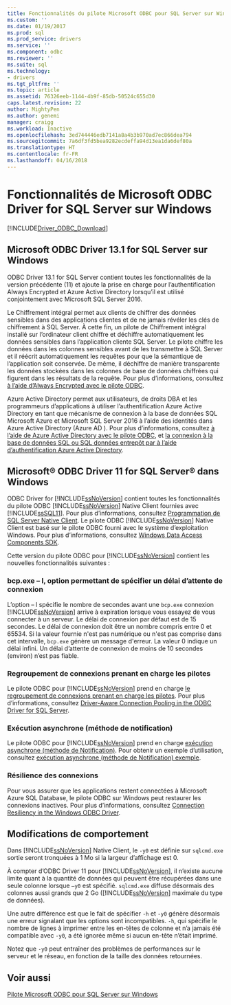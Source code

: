 ```yaml
---
title: Fonctionnalités du pilote Microsoft ODBC pour SQL Server sur Windows | Documents Microsoft
ms.custom: ''
ms.date: 01/19/2017
ms.prod: sql
ms.prod_service: drivers
ms.service: ''
ms.component: odbc
ms.reviewer: ''
ms.suite: sql
ms.technology:
- drivers
ms.tgt_pltfrm: ''
ms.topic: article
ms.assetid: 76326eeb-1144-4b9f-85db-50524c655d30
caps.latest.revision: 22
author: MightyPen
ms.author: genemi
manager: craigg
ms.workload: Inactive
ms.openlocfilehash: 3ed744446edb7141a8a4b3b970ad7ec866dea794
ms.sourcegitcommit: 7a6df3fd5bea9282ecdeffa94d13ea1da6def80a
ms.translationtype: HT
ms.contentlocale: fr-FR
ms.lasthandoff: 04/16/2018
---
```

# <a name="features-of-the-microsoft-odbc-driver-for-sql-server-on-windows"></a>Fonctionnalités de Microsoft ODBC Driver for SQL Server sur Windows
[!INCLUDE[Driver_ODBC_Download](../../../includes/driver_odbc_download.md)]

    
## <a name="microsoft-odbc-driver-131-for-sql-server-on-windows"></a>Microsoft ODBC Driver 13.1 for SQL Server sur Windows

ODBC Driver 13.1 for SQL Server contient toutes les fonctionnalités de la version précédente (11) et ajoute la prise en charge pour l’authentification Always Encrypted et Azure Active Directory lorsqu’il est utilisé conjointement avec Microsoft SQL Server 2016.  
  
Le Chiffrement intégral permet aux clients de chiffrer des données sensibles dans des applications clientes et de ne jamais révéler les clés de chiffrement à SQL Server. À cette fin, un pilote de Chiffrement intégral installé sur l’ordinateur client chiffre et déchiffre automatiquement les données sensibles dans l’application cliente SQL Server. Le pilote chiffre les données dans les colonnes sensibles avant de les transmettre à SQL Server et il réécrit automatiquement les requêtes pour que la sémantique de l’application soit conservée. De même, il déchiffre de manière transparente les données stockées dans les colonnes de base de données chiffrées qui figurent dans les résultats de la requête. Pour plus d’informations, consultez [à l’aide d’Always Encrypted avec le pilote ODBC](../../../connect/odbc/using-always-encrypted-with-the-odbc-driver.md).
 
Azure Active Directory permet aux utilisateurs, de droits DBA et les programmeurs d’applications à utiliser l’authentification Azure Active Directory en tant que mécanisme de connexion à la base de données SQL Microsoft Azure et Microsoft SQL Server 2016 à l’aide des identités dans Azure Active Directory (Azure AD ). Pour plus d’informations, consultez [à l’aide de Azure Active Directory avec le pilote ODBC](../../../connect/odbc/using-azure-active-directory.md), et [la connexion à la base de données SQL ou SQL données entrepôt par à l’aide d’authentification Azure Active Directory](https://azure.microsoft.com/en-us/documentation/articles/sql-database-aad-authentication/).   
  
## <a name="microsoft-odbc-driver-11-for-sql-server-on-windows"></a>Microsoft® ODBC Driver 11 for SQL Server® dans Windows  

ODBC Driver for [!INCLUDE[ssNoVersion](../../../includes/ssnoversion_md.md)] contient toutes les fonctionnalités du pilote ODBC [!INCLUDE[ssNoVersion](../../../includes/ssnoversion_md.md)] Native Client fournies avec [!INCLUDE[ssSQL11](../../../includes/sssql11_md.md)]. Pour plus d’informations, consultez [Programmation de SQL Server Native Client](http://msdn.microsoft.com/library/ms130892.aspx). Le pilote ODBC [!INCLUDE[ssNoVersion](../../../includes/ssnoversion_md.md)] Native Client est basé sur le pilote ODBC fourni avec le système d’exploitation Windows. Pour plus d’informations, consultez [Windows Data Access Components SDK](http://msdn.microsoft.com/library/aa968814(VS.85).aspx).  
  
Cette version du pilote ODBC pour [!INCLUDE[ssNoVersion](../../../includes/ssnoversion_md.md)] contient les nouvelles fonctionnalités suivantes :  
  
### <a name="bcpexe-l-option-for-specifying-a-login-timeout"></a>bcp.exe – l, option permettant de spécifier un délai d’attente de connexion
 
L’option – l spécifie le nombre de secondes avant une `bcp.exe` connexion [!INCLUDE[ssNoVersion](../../../includes/ssnoversion_md.md)] arrive à expiration lorsque vous essayez de vous connecter à un serveur. Le délai de connexion par défaut est de 15 secondes. Le délai de connexion doit être un nombre compris entre 0 et 65534. Si la valeur fournie n'est pas numérique ou n'est pas comprise dans cet intervalle, `bcp.exe` génère un message d'erreur. La valeur 0 indique un délai infini. Un délai d’attente de connexion de moins de 10 secondes (environ) n’est pas fiable.  
  
### <a name="driver-aware-connection-pooling"></a>Regroupement de connexions prenant en charge les pilotes  
Le pilote ODBC pour [!INCLUDE[ssNoVersion](../../../includes/ssnoversion_md.md)] prend en charge [le regroupement de connexions prenant en charge les pilotes](http://msdn.microsoft.com/library/hh405031(VS.85).aspx). Pour plus d’informations, consultez [Driver-Aware Connection Pooling in the ODBC Driver for SQL Server](../../../connect/odbc/windows/driver-aware-connection-pooling-in-the-odbc-driver-for-sql-server.md).  
  
### <a name="asynchronous-execution-notification-method"></a>Exécution asynchrone (méthode de notification)  
Le pilote ODBC pour [!INCLUDE[ssNoVersion](../../../includes/ssnoversion_md.md)] prend en charge [exécution asynchrone (méthode de Notification)](http://msdn.microsoft.com/library/hh405038(VS.85).aspx). Pour obtenir un exemple d’utilisation, consultez [exécution asynchrone &#40;méthode de Notification&#41; exemple](../../../connect/odbc/windows/asynchronous-execution-notification-method-sample.md).  
  
### <a name="connection-resiliency"></a>Résilience des connexions
Pour vous assurer que les applications restent connectées à Microsoft Azure SQL Database, le pilote ODBC sur Windows peut restaurer les connexions inactives. Pour plus d’informations, consultez [Connection Resiliency in the Windows ODBC Driver](../../../connect/odbc/windows/connection-resiliency-in-the-windows-odbc-driver.md).  
  
## <a name="behavior-changes"></a>Modifications de comportement

Dans [!INCLUDE[ssNoVersion](../../../includes/ssnoversion_md.md)] Native Client, le `-y0` est définie sur `sqlcmd.exe` sortie seront tronquées à 1 Mo si la largeur d’affichage est 0.
  
À compter d’ODBC Driver 11 pour [!INCLUDE[ssNoVersion](../../../includes/ssnoversion_md.md)], il n’existe aucune limite quant à la quantité de données qui peuvent être récupérées dans une seule colonne lorsque `–y0` est spécifié. `sqlcmd.exe` diffuse désormais des colonnes aussi grands que 2 Go ([!INCLUDE[ssNoVersion](../../../includes/ssnoversion_md.md)] maximale du type de données).  
  
Une autre différence est que le fait de spécifier `-h` et `-y0` génère désormais une erreur signalant que les options sont incompatibles. `-h`, qui spécifie le nombre de lignes à imprimer entre les en-têtes de colonne et n’a jamais été compatible avec `-y0`, a été ignorée même si aucun en-tête n’était imprimé.
  
Notez que `-y0` peut entraîner des problèmes de performances sur le serveur et le réseau, en fonction de la taille des données retournées.

## <a name="see-also"></a>Voir aussi  
[Pilote Microsoft ODBC pour SQL Server sur Windows](../../../connect/odbc/windows/microsoft-odbc-driver-for-sql-server-on-windows.md)  
